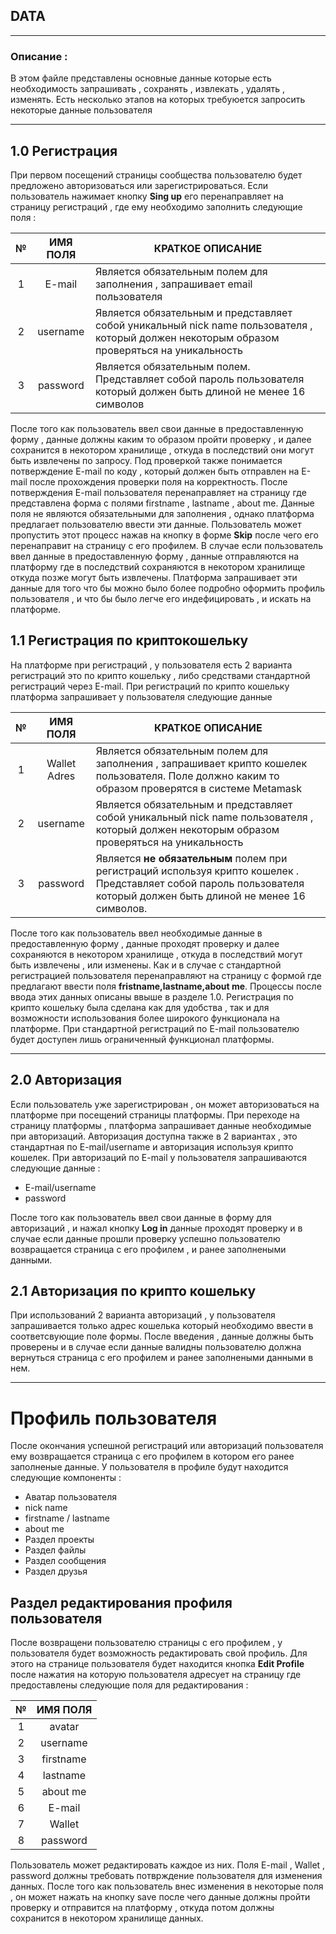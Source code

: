 ## **DATA**

---


### **Описание :**

В этом файле представлены основные  данные которые есть необходимость запрашивать , сохранять , извлекать , удалять , изменять. Есть несколько этапов на которых требуюется запросить некоторые данные пользователя

---

## 1.0 **Регистрация**

При первом посещений страницы сообщества пользователю будет предложено авторизоваться или зарегистрироваться. Если пользователь нажимает кнопку **Sing up** его перенаправляет на страницу регистраций , где ему необходимо заполнить следующие поля : 
 
| №     |  ИМЯ ПОЛЯ  | КРАТКОЕ ОПИСАНИЕ
|:-----:|:------------:|----------------- 
| 1     | E-mail      | Является обязательным полем для заполнения , запрашивает email пользователя 
| 2     | username    | Является обязательным и представляет собой уникальный nick name пользователя , который должен некоторым образом проверяться на уникальность 
| 3     | password    | Является обязательным полем. Представляет собой пароль пользователя который должен быть длиной не менее 16 символов 

После того как пользователь ввел свои данные в предоставленную форму , данные должны каким то образом пройти проверку , и далее сохранится в некотором хранилище , откуда в последствий они могут быть извлечены по запросу. Под проверкой также понимается потверждение E-mail по коду , который должен быть отправлен на E-mail после прохождения проверки поля на корректность. После потверждения E-mail пользователя перенаправляет на страницу где представлена форма с полями firstname , lastname , about me. Данные поля не являются обязательными для заполнения , однако платформа предлагает пользователю ввести эти данные. Пользователь может пропустить этот процесс нажав на кнопку в форме **Skip** после чего его перенаправит на страницу с его профилем. В случае если пользователь ввел данные в предоставленную форму , данные отправляются на платформу где в последствий сохраняются в некотором хранилище откуда позже могут быть извлечены. Платформа запрашивает эти данные для того что бы можно было более подробно оформить профиль пользователя , и что бы было легче его индефицировать , и искать на платформе. 

## 1.1 Регистрация по криптокошельку 

На платформе при регистраций , у пользователя есть 2 варианта регистраций это по крипто кошельку , либо средствами стандартной регистраций через E-mail. При регистраций по крипто кошельку платформа запрашивает у пользователя следующие данные 


| №     |  ИМЯ ПОЛЯ  | КРАТКОЕ ОПИСАНИЕ
|:-----:|:------------:|----------------- 
| 1     | Wallet Adres      | Является обязательным полем для заполнения , запрашивает крипто кошелек пользователя. Поле должно каким то образом проверятся в системе Metamask 
| 2     | username    | Является обязательным и представляет собой уникальный nick name пользователя , который должен некоторым образом проверяться на уникальность 
| 3     | password    | Является **не обязательным** полем при регистраций используя крипто кошелек . Представляет собой пароль пользователя который должен быть длиной не менее 16 символов. 


После того как пользователь ввел необходимые данные в предоставленную форму , данные проходят проверку и далее сохраняются в некотором хранилище , откуда в последствий могут быть извлечены , или изменены. Как и в случае с стандартной регистрацией пользователя перенаправляют на страницу c формой где предлагают ввести поля **fristname,lastname,about me**. Процессы после ввода этих данных  описаны ввыше в разделе 1.0. Регистрация по крипто кошельку была сделана как для удобства , так и для возможности использования более широкого функционала на платформе. При стандартной регистраций по E-mail пользователю будет доступен лишь ограниченный функционал платформы.      
  
    

---

## 2.0 Авторизация

Если пользователь уже зарегистрирован , он может авторизоваться на платформе при посещений страницы платформы. При переходе на страницу платформы , платформа запрашивает данные необходимые при авторизаций. Авторизация доступна также в 2 вариантах , это стандартная по E-mail/username  и авторизация используя крипто кошелек. При авторизаций по E-mail у пользователя запрашиваются следующие данные : 

- E-mail/username
- password 

После того как пользователь ввел свои данные в форму для авторизаций , и нажал кнопку **Log in** данные проходят проверку и в случае если данные прошли проверку успешно пользователю возвращается страница с его профилем , и ранее заполнеными данными. 

## 2.1 Авторизация по крипто кошельку 

При использований 2 варианта авторизаций , у пользователя запрашивается только адрес кошелька который необходимо ввести в соответсвующие поле формы. После введения , данные должны быть проверены и в случае если данные валидны пользователю должна вернуться страница с его профилем и ранее заполнеными данными в нем.


--- 

# Профиль пользователя 

После окончания успешной регистраций или авторизаций пользователя ему возвращается страница с его профилем в котором его ранее заполненые данные. У пользователя в профиле будут находится следующие компоненты :

- Аватар пользователя 
- nick name 
- firstname / lastname
- about me 
- Раздел проекты 
- Раздел файлы 
- Раздел сообщения 
- Раздел друзья 



## Раздел редактирования профиля пользователя 

После возвращени пользователю страницы с его профилем , у пользователя будет возможность редактировать свой профиль. Для этого на странице пользователя будет находится кнопка **Edit Profile** после нажатия на которую пользователя адресует на страницу где предоставлены следующие поля для редактирования : 



| №     |  ИМЯ ПОЛЯ    |
|:-----:|:------------:|
| 1     | avatar       |
| 2     | username     | 
| 3     | firstname    |
| 4     | lastname     | 
| 5     | about me     | 
| 6     | E-mail       |
| 7     | Wallet       | 
| 8     | password     |   


Пользователь может редактировать каждое из них. Поля E-mail , Wallet , password должны требовать потврждение пользователя для изменения данных. После того как пользователь внес изменения в некоторые поля , он может нажать на кнопку save после чего данные должны пройти проверку и отправится на платформу , откуда потом должны сохранится в некотором хранилище данных.

















